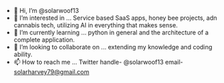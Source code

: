- 👋 Hi, I’m @solarwoof13
- 👀 I’m interested in ... Service based SaaS apps, honey bee projects, adn cannabis tech, utilizing AI in everything that makes sense. 
- 🌱 I’m currently learning ... python in general and the architecture of a complete application.
- 💞️ I’m looking to collaborate on ... extending my knowledge and coding ability.
- 📫 How to reach me ... Twitter handle- @solarwoof13 email- solarharvey79@gmail.com

<!---
solarwoof13/solarwoof13 is a ✨ special ✨ repository because its `README.md` (this file) appears on your GitHub profile.
You can click the Preview link to take a look at your changes.
--->

